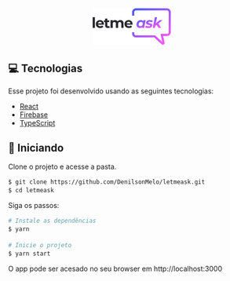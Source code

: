 <p align="center">
  <img alt="Letmeask" src="./src/assets/images/logo.svg" width="160px">
</p>



## 💻 Tecnologias

Esse projeto foi desenvolvido usando as seguintes tecnologias:

- [React](https://reactjs.org)
- [Firebase](https://firebase.google.com/)
- [TypeScript](https://www.typescriptlang.org/)

## 🚀 Iniciando

Clone o projeto e acesse a pasta.

```bash
$ git clone https://github.com/DenilsonMelo/letmeask.git
$ cd letmeask
```

Siga os passos:
```bash
# Instale as dependências
$ yarn

# Inicie o projeto
$ yarn start
```
O app pode ser acesado no seu browser em http://localhost:3000
